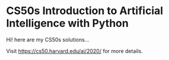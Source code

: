 # CS50s Introduction to Artificial Intelligence with Python

Hi! here are my CS50s solutions...

Visit https://cs50.harvard.edu/ai/2020/ for more details.